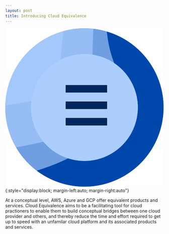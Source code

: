 ```yaml
---
layout: post
title: Introducing Cloud Equivalence
---
```

![cloud-equivalence-logo](/assets/images/github.svg){:style="display:block; margin-left:auto; margin-right:auto"}

At a conceptual level, AWS, Azure and GCP offer equivalent products
and services. Cloud Equivalence aims to be a facilitating tool for cloud
practioners to enable them to build conceptual bridges between one
cloud provider and others, and thereby reduce the time and effort required
to get up to speed with an unfamilar cloud platform and its associated
products and services.
